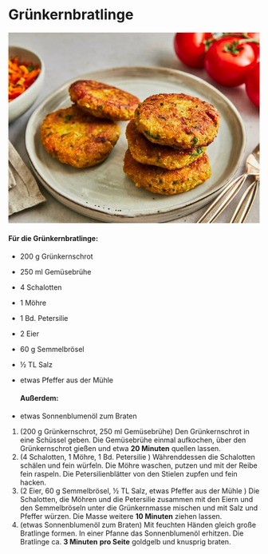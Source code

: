 # Grünkernbratlinge

![](../_bilder/2022_gruenkernbratlinge_aufmacher.jpg)

#### Für die Grünkernbratlinge:

- 200 g Grünkernschrot
- 250 ml Gemüsebrühe
- 4 Schalotten
- 1 Möhre
- 1 Bd. Petersilie
- 2 Eier
- 60 g Semmelbrösel
- ½ TL Salz
- etwas Pfeffer aus der Mühle
  
  #### Außerdem:
- etwas Sonnenblumenöl zum Braten
1. (200 g Grünkernschrot, 250 ml Gemüsebrühe) Den Grünkernschrot in eine Schüssel geben. Die Gemüsebrühe einmal aufkochen, über den Grünkernschrot gießen und etwa **20 Minuten** quellen lassen.
2. (4 Schalotten, 1 Möhre, 1 Bd. Petersilie ) Währenddessen die Schalotten schälen und fein würfeln. Die Möhre waschen, putzen und mit der Reibe fein raspeln. Die Petersilienblätter von den Stielen zupfen und fein hacken.
3. (2 Eier, 60 g Semmelbrösel, ½ TL Salz, etwas Pfeffer aus der Mühle ) Die Schalotten, die Möhren und die Petersilie zusammen mit den Eiern und den Semmelbröseln unter die Grünkernmasse mischen und mit Salz und Pfeffer würzen. Die Masse weitere **10 Minuten** ziehen lassen.
4. (etwas Sonnenblumenöl zum Braten) Mit feuchten Händen gleich große Bratlinge formen. In einer Pfanne das Sonnenblumenöl erhitzen. Die Bratlinge ca. **3 Minuten** **pro Seite** goldgelb und knusprig braten.
